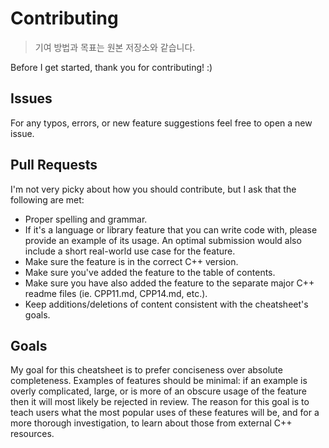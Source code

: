 # Contributing

> 기여 방법과 목표는 원본 저장소와 같습니다.

Before I get started, thank you for contributing! :)

## Issues

For any typos, errors, or new feature suggestions feel free to open a new issue.

## Pull Requests

I'm not very picky about how you should contribute, but I ask that the following are met:

* Proper spelling and grammar.
* If it's a language or library feature that you can write code with, please provide an
example of its usage. An optimal submission would also include a short real-world use case for the feature.
* Make sure the feature is in the correct C++ version.
* Make sure you've added the feature to the table of contents.
* Make sure you have also added the feature to the separate major C++ readme files (ie. CPP11.md, CPP14.md, etc.).
* Keep additions/deletions of content consistent with the cheatsheet's goals.

## Goals

My goal for this cheatsheet is to prefer conciseness over absolute completeness. Examples of features should be minimal: if an example is overly complicated, large, or is more of an obscure usage of the feature then it will most likely be rejected in review. The reason for this goal is to teach users what the most popular uses of these features will be, and for a more thorough investigation, to learn about those from external C++ resources.
